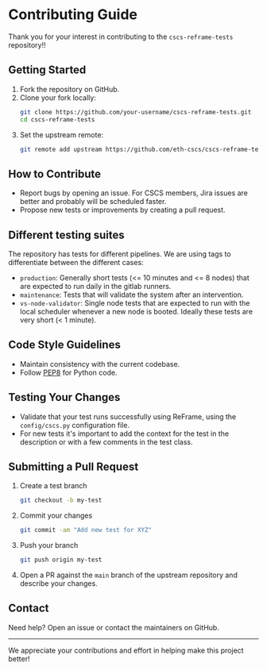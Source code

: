 # Contributing Guide

Thank you for your interest in contributing to the `cscs-reframe-tests` repository!!

## Getting Started

1. Fork the repository on GitHub.
1. Clone your fork locally:
    ```bash
    git clone https://github.com/your-username/cscs-reframe-tests.git
    cd cscs-reframe-tests
    ```
1. Set the upstream remote:
    ```bash
    git remote add upstream https://github.com/eth-cscs/cscs-reframe-tests.git
    ```

## How to Contribute

- Report bugs by opening an issue. For CSCS members, Jira issues are better and probably will be scheduled faster.
- Propose new tests or improvements by creating a pull request.

## Different testing suites

The repository has tests for different pipelines. We are using tags to differentiate between the different cases:
- `production`: Generally short tests (<= 10 minutes and <= 8 nodes) that are expected to run daily in the gitlab runners.
- `maintenance`: Tests that will validate the system after an intervention.
- `vs-node-validator`: Single node tests that are expected to run with the local scheduler whenever a new node is booted. Ideally these tests are very short (< 1 minute).
<!-- - `benchmark`: ? -->

## Code Style Guidelines

- Maintain consistency with the current codebase.
- Follow [PEP8](https://www.python.org/dev/peps/pep-0008/) for Python code.

## Testing Your Changes

- Validate that your test runs successfully using ReFrame, using the `config/cscs.py` configuration file.
- For new tests it's important to add the context for the test in the description or with a few comments in the test class.
<!-- Add link to how to test, especially UENVs -->
<!-- - Pipilines for test? -->

## Submitting a Pull Request

1.  Create a test branch
    ```bash
    git checkout -b my-test
    ```

1. Commit your changes
    ```bash
    git commit -am "Add new test for XYZ"
    ```

1. Push your branch
    ```bash
    git push origin my-test
    ```

1. Open a PR against the `main` branch of the upstream repository and describe your changes.


## Contact

Need help? Open an issue or contact the maintainers on GitHub.

---

We appreciate your contributions and effort in helping make this project better!

